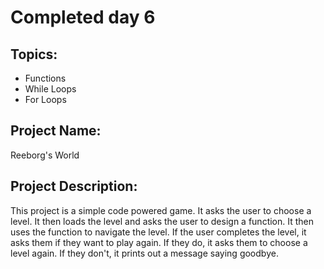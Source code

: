# Completed day 6
## Topics:
- Functions
- While Loops
- For Loops

## Project Name:
Reeborg's World

## Project Description:
This project is a simple code powered game. It asks the user to choose a level. It then loads the level and asks the user to design a function. It then uses the function to navigate the level. If the user completes the level, it asks them if they want to play again. If they do, it asks them to choose a level again. If they don't, it prints out a message saying goodbye.